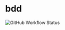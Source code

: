 # bdd
![GitHub Workflow Status](https://github.com/lizaveta0/bdd/actions/workflows/gradle.yml/badge.svg)
